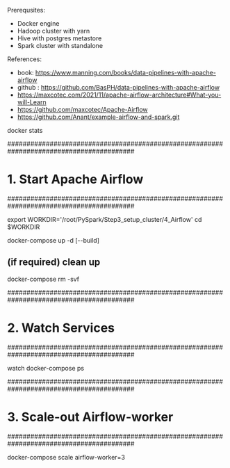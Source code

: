 Prerequsites:
- Docker engine
- Hadoop cluster with yarn
- Hive with postgres metastore
- Spark cluster with standalone

References:
- book: https://www.manning.com/books/data-pipelines-with-apache-airflow
- github : https://github.com/BasPH/data-pipelines-with-apache-airflow
- https://maxcotec.com/2021/11/apache-airflow-architecture#What-you-will-Learn
- https://github.com/maxcotec/Apache-Airflow
- https://github.com/Anant/example-airflow-and-spark.git

docker stats

#########################################################################################
# 1. Start Apache Airflow
#########################################################################################

export WORKDIR='/root/PySpark/Step3_setup_cluster/4_Airflow'
cd $WORKDIR

docker-compose up -d [--build]

## (if required) clean up 
docker-compose rm -svf

#########################################################################################
# 2. Watch Services
#########################################################################################

watch docker-compose ps

#########################################################################################
# 3. Scale-out Airflow-worker
#########################################################################################

docker-compose scale airflow-worker=3